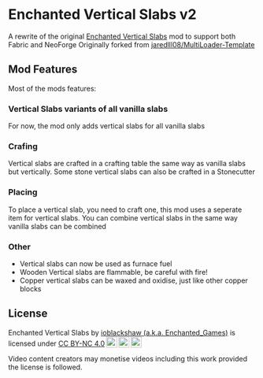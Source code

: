# Enchanted Vertical Slabs v2
A rewrite of the original [Enchanted Vertical Slabs](https://github.com/Enchanted-Games/vertical-slabs) mod to support both Fabric and NeoForge
Originally forked from [jaredlll08/MultiLoader-Template](https://github.com/jaredlll08/MultiLoader-Template)

## Mod Features
Most of the mods features:

### Vertical Slabs variants of all vanilla slabs
For now, the mod only adds vertical slabs for all vanilla slabs

### Crafing
Vertical slabs are crafted in a crafting table the same way as vanilla slabs but vertically.
Some stone vertical slabs can also be crafted in a Stonecutter

### Placing
To place a vertical slab, you need to craft one, this mod uses a seperate item for vertical slabs. You can combine vertical slabs in the same way vanilla slabs can be combined

### Other
- Vertical slabs can now be used as furnace fuel
- Wooden Vertical slabs are flammable, be careful with fire!
- Copper vertical slabs can be waxed and oxidise, just like other copper blocks

## License
<p xmlns:cc="http://creativecommons.org/ns#" >Enchanted Vertical Slabs by <a rel="cc:attributionURL dct:creator" property="cc:attributionName" href="https://enchanted.games">ioblackshaw (a.k.a. Enchanted_Games)</a> is licensed under <a href="http://creativecommons.org/licenses/by-nc/4.0/?ref=chooser-v1" target="_blank" rel="license noopener noreferrer" style="display:inline-block;">CC BY-NC 4.0<img style="height:22px!important;margin-left:3px;vertical-align:text-bottom;" src="https://mirrors.creativecommons.org/presskit/icons/cc.svg?ref=chooser-v1"><img style="height:22px!important;margin-left:3px;vertical-align:text-bottom;" src="https://mirrors.creativecommons.org/presskit/icons/by.svg?ref=chooser-v1"><img style="height:22px!important;margin-left:3px;vertical-align:text-bottom;" src="https://mirrors.creativecommons.org/presskit/icons/nc.svg?ref=chooser-v1"></a></p> 
Video content creators may monetise videos including this work provided the license is followed.
